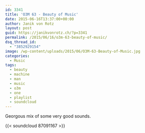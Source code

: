 ```yaml
---
id: 3341
title: 'O3M 63 - Beauty of Music'
date: 2015-06-16T13:37:00+00:00
author: Janik von Rotz
layout: post
guid: https://janikvonrotz.ch/?p=3341
permalink: /2015/06/16/o3m-63-beauty-of-music/
dsq_thread_id:
  - "3852929154"
image: /wp-content/uploads/2015/06/O3M-63-Beauty-of-Music.jpg
categories:
  - Music
tags:
  - beauty
  - machine
  - man
  - music
  - o3m
  - one
  - playlist
  - soundcloud
---
```

Georgous mix of some very good sounds.

{{< soundcloud 87091167 >}}